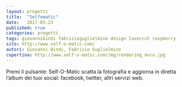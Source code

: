 ```yaml
---
layout: progetti
title:  "Selfomatic"
date:   2017-03-23
published: true
categories: progetti
tags: giovannibindi fabrizioguglielmino design lasercut raspberry
sito: http://www.self-o-matic.com/
autori: Giovanni Bindi, Fabrizio Guglielmino
copertina: http://www.self-o-matic.com/img/rendering_muro.jpg
---
```

Premi il pulsante: Self-O-Matic scatta la fotografia e aggiorna in diretta l’album dei tuoi social: facebook, twitter, altri servizi web.<!--more-->
